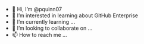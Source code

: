 - 👋 Hi, I’m @pquinn07
- 👀 I’m interested in learning about GitHub Enterprise
- 🌱 I’m currently learning ...
- 💞️ I’m looking to collaborate on ...
- 📫 How to reach me ...

<!---
pquinn07/pquinn07 is a ✨ special ✨ repository because its `README.md` (this file) appears on your GitHub profile.
You can click the Preview link to take a look at your changes.
--->
